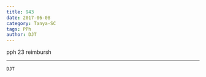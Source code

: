 ```yaml
---
title: 943
date: 2017-06-08
category: Tanya-SC
tags: PPh
author: DJT
---
```


pph 23 reimbursh

---



`DJT`
